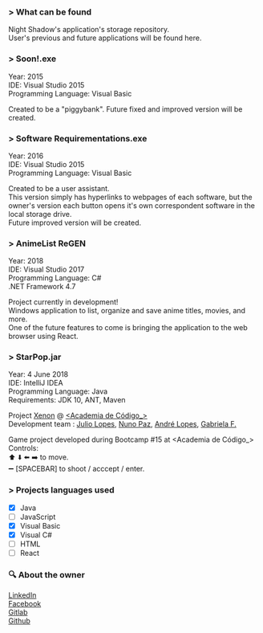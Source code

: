 ### \> What can be found
Night Shadow's application's storage repository.  
User's previous and future applications will be found here.
  
### \> Soon!.exe  
 Year: 2015  
 IDE: Visual Studio 2015  
 Programming Language: Visual Basic  
   
 Created to be a "piggybank". Future fixed and improved version will be created.

### \> Software Requirementations.exe  
 Year: 2016  
 IDE: Visual Studio 2015  
 Programming Language: Visual Basic  
   
 Created to be a user assistant.  
 This version simply has hyperlinks to webpages of each software, but the owner's version each button opens it's own correspondent software in the local storage drive.  
 Future improved version will be created.
 
### \> AnimeList ReGEN 
 Year: 2018  
 IDE: Visual Studio 2017  
 Programming Language: C#  
 .NET Framework 4.7  
   
 Project currently in development!  
 Windows application to list, organize and save anime titles, movies, and more.  
 One of the future features to come is bringing the application to the web browser using React.
 
  
### \> StarPop.jar 
 Year: 4 June 2018  
 IDE: IntelliJ IDEA  
 Programming Language: Java  
 Requirements: JDK 10, ANT, Maven  

   
 Project [Xenon](https://github.com/NunoPax/Xenon)  @ [<Academia de Código_>](http://www.academiadecodigo.org/)  
 Development team : 
 [Julio Lopes](https://www.linkedin.com/in/thejuliolopes/), 
 [Nuno Paz](https://www.linkedin.com/in/nuno-paz/), 
 [André Lopes](https://www.linkedin.com/in/andrejtlopes/), 
 [Gabriela F.](https://www.linkedin.com/in/gabriela-f-76445723/)  
   
 Game project developed during Bootcamp #15 at <Academia de Código_>  
 Controls:  
 :arrow_up: :arrow_down: :arrow_left: :arrow_right: to move.  
 :heavy_minus_sign: [SPACEBAR] to shoot / acccept / enter.  

### \> Projects languages used  

- [x]  Java
- [ ]  JavaScript
- [x]  Visual Basic
- [x]  Visual C#
- [ ]  HTML
- [ ]  React
 
### :mag: About the owner
  
[LinkedIn](https://www.linkedin.com/in/thejuliolopes/)  
[Facebook](https://www.facebook.com/the.julio.lopes)   
[Gitlab](https://gitlab.com/ImNightShadow)  
[Github](https://github.com/ImNightShadow)
